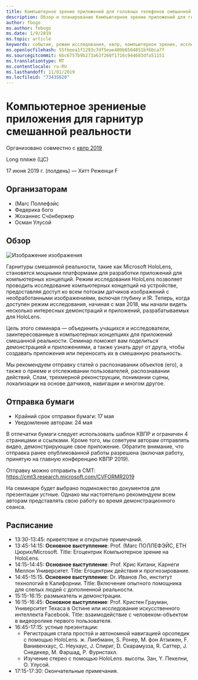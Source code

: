 ```yaml
---
title: Компьютерное зрение приложений для головных телефонов смешанной реальности в КВПР 2019
description: Обзор и планирование Компьютерное зрение приложений для головных телефонов смешанной реальности, которые будут доставлены на конференцию КВПР в июне 2019.
author: fbogo
ms.author: febogo
ms.date: 1/9/2019
ms.topic: article
keywords: событие, режим исследования, квпр, компьютерное зрение, исследование, HoloLens
ms.openlocfilehash: 55fbeea1f1293c7df5eae489b6504851bf6bca7f
ms.sourcegitcommit: 6bc6757b9b273a63f260f1716c944603dfa51151
ms.translationtype: MT
ms.contentlocale: ru-RU
ms.lasthandoff: 11/01/2019
ms.locfileid: "73435620"
---
```

# <a name="computer-vision-applications-for-mixed-reality-headsets"></a>Компьютерное зрениеные приложения для гарнитур смешанной реальности

Организовано совместно с [квпр 2019](https://cvpr2019.thecvf.com/)

Long пляже (ЦС)

17 июня 2019 г. (полдень) — Хятт Реженци F


## <a name="organizers"></a>Организаторам
* (Marc Поллефэйс
* Федерика бого
* Жоханнес Счöнбержер
* Осман Улусой

## <a name="overview"></a>Обзор

![Изображение изображения](images/cvpr2019_teaser2.jpg)

Гарнитуры смешанной реальности, такие как Microsoft HoloLens, становятся мощными платформами для разработки приложений для компьютерных концепций. Режим исследования HoloLens позволяет проводить исследование компьютерных концепций на устройстве, предоставляя доступ ко всем потокам датчиков изображений с необработанными изображениями, включая глубину и IR. Теперь, когда доступен режим исследования, начиная с мая 2018, мы начали видеть несколько интересных демонстраций и приложений, разрабатываемых для HoloLens. 

Цель этого семинара — объединить учащихся и исследователи, заинтересованные в компьютерных концепциях для приложений смешанной реальности. Семинар поможет вам поделиться демонстрацией и приложениями, а также узнать друг от друга, чтобы создавать приложения или переносить их в смешанную реальность. 

Мы рекомендуем отправку статей о распознавании объектов (его), а также о приеме и отслеживании пользователей, распознавании действий, Слам, трехмерной реконструкции, понимании сцены, локализации на основе датчиков, навигации и многом другое.

## <a name="paper-submission"></a>Отправка бумаги
* Крайний срок отправки бумаги: 17 мая
* Уведомление авторам: 24 мая

В отпечатки бумаги следует использовать шаблон КВПР и ограничен 4 страницами и ссылками. Кроме того, мы советуем авторам отправлять видео, демонстрирующие свое приложение.
Обратите внимание, что отправка ранее опубликованной работы разрешена (включая работу, принятую на главную конференцию КВПР 2019). 

Отправку можно отправить в CMT: https://cmt3.research.microsoft.com/CVFORMR2019

На семинаре будет выбрано подмножество документов для презентации устные. Однако мы настоятельно рекомендуем всем авторам представлять свою работу во время демонстрационного сеанса.


## <a name="schedule"></a>Расписание
* 13:30-13:45: приветствие и открытие примечаний.
* 13:45-14:15: **Основное выступление**: Prof. (Marc ПОЛЛЕФЭЙС, ETH Цюрих/Microsoft. Title: Егоцентрик Компьютерное зрение на HoloLens.
* 14:15-14:45: **Основное выступление**: Prof. Крис Китани, Карнеги Меллон Университет. Title: Егоцентрик действия и прогнозирование.
* 14:45-15:15. **Основное выступление**: Dr. Иванов Лю, институт технологий в Калифорнии. Title: Включение опытного помощника для слепых людей с дополненной реальности.
* 15:15-16:15: размыкатель и демонстрации.
* 16:15-16:45: **Основное выступление**: Prof. Кристен Грауман, Университет Техаса в Остине или исследование искусственного интеллекта Facebook. Title: взаимодействие с человеком-объектом в видеоролике первого пользователя.
* 16:45-17:15: устные презентации:
    * Регистрация стала простой и автономной навигацией орсопедик с помощью HoloLens. ж. Лиебманн, S. Ронер, M. фон Атзижен, F. Ванивенхаус, C. Неухаус, J. Спириг, D. Скарамузза, R. Саттер, J. Снедекер, M. Фаршад, P. Фурнстахл.
    * Изучение стерео с помощью HoloLens. высоты. Зан, Y. Пекелни, O. Улусой.
* 17:15-17:30: Окончательные примечания.
